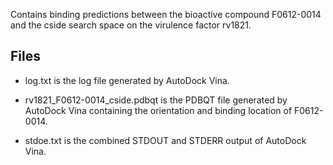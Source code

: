 Contains binding predictions between the bioactive compound F0612-0014 and the cside search space on the virulence factor rv1821.

## Files

- log.txt is the log file generated by AutoDock Vina.

- rv1821_F0612-0014_cside.pdbqt is the PDBQT file generated by AutoDock Vina containing the orientation and binding location of F0612-0014.

- stdoe.txt is the combined STDOUT and STDERR output of AutoDock Vina.


